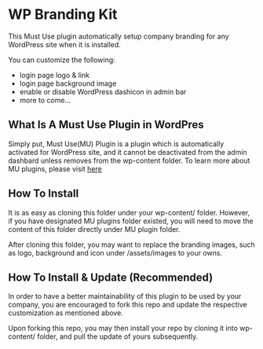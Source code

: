 # WP Branding Kit

This Must Use plugin automatically setup company branding for any WordPress site when it is installed.

You can customize the following:
- login page logo & link
- login page background image
- enable or disable WordPress dashicon in admin bar 
- more to come...

## What Is A Must Use Plugin in WordPres
Simply put, Must Use(MU) Plugin is a plugin which is automatically activated for WordPress site, and it cannot be deactivated from the admin dashbard unless removes from the wp-content folder. To learn more about MU plugins, please visit [here](https://wordpress.org/support/article/must-use-plugins/)

## How To Install
It is as easy as cloning this folder under your wp-content/ folder. However, if you have designated MU plugins folder existed, you will need to move the content of this folder directly under MU plugin folder.

After cloning this folder, you may want to replace the branding images, such as logo, background and icon under /assets/images to your owns. 

## How To Install & Update (Recommended)
In order to have a better maintainability of this plugin to be used by your company, you are encouraged to fork this repo and update the respective customization as mentioned above.

Upon forking this repo, you may then install your repo by cloning it into wp-content/ folder, and pull the update of yours subsequently.
